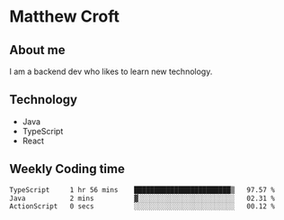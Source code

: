 # Matthew Croft

## About me
I am a backend dev who likes to learn new technology. 

## Technology
- Java
- TypeScript
- React

## Weekly Coding time
<!--START_SECTION:waka-->

```txt
TypeScript     1 hr 56 mins    ████████████████████████▒   97.57 %
Java           2 mins          ▓░░░░░░░░░░░░░░░░░░░░░░░░   02.31 %
ActionScript   0 secs          ░░░░░░░░░░░░░░░░░░░░░░░░░   00.12 %
```

<!--END_SECTION:waka-->
